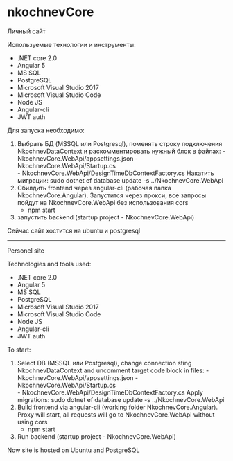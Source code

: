 # nkochnevCore
Личный сайт

Используемые технологии и инструменты:
* .NET core 2.0
* Angular 5
* MS SQL
* PostgreSQL
* Microsoft Visual Studio 2017
* Microsoft Visual Studio Code
* Node JS
* Angular-cli
* JWT auth

Для запуска необходимо:
1. Выбрать БД (MSSQL или Postgresql), поменять строку подключения NkochnevDataContext и раскомментировать нужный блок в файлах:
		- NkochnevCore.WebApi/appsettings.json
		- NkochnevCore.WebApi/Startup.cs	
		- NkochnevCore.WebApi/DesignTimeDbContextFactory.cs
Накатить миграции: sudo dotnet ef database update -s ../NkochnevCore.WebApi
2. Сбилдить frontend через angular-cli (рабочая папка NkochnevCore.Angular). Запустится через прокси, все запросы пойдут на NkochnevCore.WebApi без использования cors
	* npm start
3. запустить backend (startup project - NkochnevCore.WebApi)

Сейчас сайт хостится на ubuntu и postgresql
___

Personel site

Technologies and tools used:
* .NET core 2.0
* Angular 5
* MS SQL
* PostgreSQL
* Microsoft Visual Studio 2017
* Microsoft Visual Studio Code
* Node JS
* Angular-cli
* JWT auth

To start:
1. Select DB (MSSQL или Postgresql), change connection sting NkochnevDataContext and uncomment target code block in files:
		- NkochnevCore.WebApi/appsettings.json
		- NkochnevCore.WebApi/Startup.cs	
		- NkochnevCore.WebApi/DesignTimeDbContextFactory.cs
Apply migrations: sudo dotnet ef database update -s ../NkochnevCore.WebApi
2. Build frontend via angular-cli (working folder NkochnevCore.Angular). Proxy will start, all requests will go to NkochnevCore.WebApi without using cors
	* npm start
3. Run backend (startup project - NkochnevCore.WebApi)

Now site is hosted on Ubuntu and PostgreSQL
